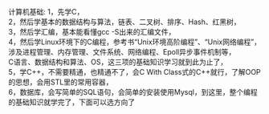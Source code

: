 计算机基础:
1，先学C，<br/>
2，然后学基本的数据结构与算法，链表、二叉树、排序、Hash、红黑树，<br/>
3，然后学汇编，基本能看懂gcc -S出来的汇编文件，<br/>
4，然后学Linux环境下的C编程，参考书“Unix环境高阶编程”、“Unix网络编程”，涉及进程管理、内存管理、文件系统、网络编程、Epoll异步事件机制等，<br/>
C语言、数据结构和算法、OS，这三项的基础知识学习就到此为止了，<br/>
5，学C++，不需要精通，也精通不了，会C With Class式的C++就行，了解OOP的思想，会用STL里的常用容器，<br/>
6，数据库，会写简单的SQL语句，会简单的安装使用Mysql，到这里，整个编程的基础知识就学完了，下面可以选方向了<br/>
 